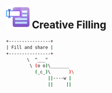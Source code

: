# ![Creative filling](/public/icon/32x32.svg) Creative Filling

```sh
+----------------+
| Fill and share |
+----------------+
        \  ^___^
         \ (o o)\_______
           (_c_)\       )\
                ||----w |
                ||     ||
```

